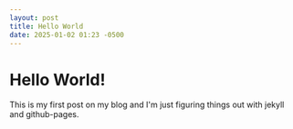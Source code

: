 ```yaml
---
layout: post
title: Hello World
date: 2025-01-02 01:23 -0500
---
```

# Hello World!

This is my first post on my blog and I'm just figuring things out with jekyll and github-pages.